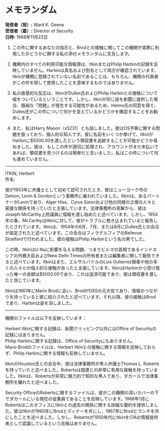 # メモランダム

**発信者（発）:** Ward K. Geene  
**受信者（着）:** Director of Security  
**日時:** 1968年11月22日  

1. この件に関するあなたの指示と、Brodとの接触に関してこの機関が実際に利用したかどうかに関する私の添付メモランダムに言及します。

2. 機関内のすべての利用可能な情報源は、ItkinまたはPhilip Harbinの記録を反映していません。Harbinは真名および別名として両方が確認されています。Itkinが機関に登録されていない名前であることは、もちろん、機関の代表者がこの件を隠して使用したことを意味するものではありません。

3. 私の直感的な反応は、ItkinがDulles氏およびPhilip Harbinとの接触について嘘をついているということです。しかし、Itkinが同じ話を新聞に提供した場合、極端な「問題」が発生する可能性があるため、Helms氏の同意を得て、Dulles氏がこの件について何かを覚えているかどうかを確認することをお勧めします。

4. また、私はHarry Mason（x5231）とも話しました。彼はOS予算に関する問題を扱っており、個人的な知人です。彼に名前をいくつか挙げて、ItkinがHarbinに$5000.00を渡したという領収書を追跡することが可能かどうか尋ねました。彼は、もしこの件が適切に処理され、アカウントがまだ未払いであれば、領収書を見つけるのは簡単だと言いました。私はこの件について何も進めていません。

---

ITKIN, Herbert  
件名:  

彼が1953年に弁護士として初めて認可されたとき、彼はニューヨーク市のDelson, Levin & Gordonという事務所に雇われていました。Itkinは、あるパートナーがLevinであり、Alger Hiss、Cyrus Eatonおよび他の同様の立場の人々と密接な関係を持っていたと主張しています。法律事務所の見解から、彼はJoseph McCarthy上院議員に情報を渡し始めたと述べています。しかし、1954年の春、McCarthyはItkinに対して、彼がトラブルに巻き込まれていると報告したとされています。Itkinは、1954年の6月、7月、または8月にDulles氏との会合が設定されたと述べています。この会合はフィラデルフィアのBellevue Stratfordで行われました。彼の接触はPhilip Harbinという名の男でした。

この時、ItkinはU Nuに影響を与える問題、つまりビルマの首相であるインドネシアの外務大臣およびNew Delhi Timesの所有者または編集者に関して報告できると述べています。Itkinはまた、エルサルバドルのLuis Gutierrez領事や他の多くの人々との個人的な接触があったと主張しています。ItkinはHarbinから受け取った唯一の金額は$5000.00であり、これは返済可能であり、彼は領収書を渡したと信じています。

Itkinは1961年にMario Brodに会い、BrodがOSSの元大佐であり、情報のつながりを持っていると彼に紹介されたと述べています。それ以降、彼の接触はBrodであり、Harbinは姿を消しました。

---

機関のファイルは以下を反映しています：

Herbert Itkinに関する記録は、新聞クリッピング以外にはOffice of Securityの記録にはありません。  
Philip Harbinに関する記録は、Office of Securityにもありません。  
Mario Brodのファイルは、Herbert Itkinとの接触に関する情報を反映しておらず、Philip Harbinに関する情報も反映していません。

ItkinのHouston氏との会合中、彼は法律事務所が黒人弁護士Thomas L. Robertsを持っていたと述べました。Robertsは国連との非常に有用な接触を持っていました。Itkinは、Robertsが非常に魅力的で知的な黒人であり、ダカールで法律事務所を離れたと述べました。

Security OfficeのRobertsに関するファイルは、彼がこの機関の深いカバーの下でダカールにいる現在の従業員であることを反映しています。1968年1月にRobertsはこのオフィスにItkinとの過去の関係に関する詳細な要約を提供しました。彼はItkinが1965年にBrodとディナーを共にし、1967年にBrodとランチを共にしたことを述べました。しかし、Robertsが1950年代にItkinをCIAの情報提供者として認識しているという兆候はありません。